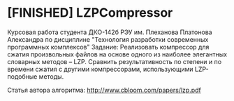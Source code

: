# [FINISHED] LZPCompressor
Курсовая работа 
студента ДКО-142б РЭУ им. Плеханова 
Платонова Александра 
по дисциплине "Технология разработки современных программных комплексов"
Задание: 
Реализовать компрессор для сжатия произвольных файлов на основе одного из наиболее элегантных словарных методов – LZP. 
Сравнить результативность по степени и по времени сжатия с другими компрессорами, использующими LZP-подобные методы.

Статья автора алгоритма: http://www.cbloom.com/papers/lzp.pdf
